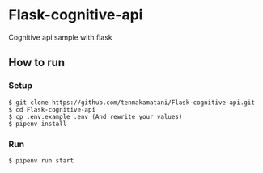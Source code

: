 # Flask-cognitive-api

Cognitive api sample with flask

## How to run

### Setup

```
$ git clone https://github.com/tenmakamatani/Flask-cognitive-api.git
$ cd Flask-cognitive-api
$ cp .env.example .env (And rewrite your values)
$ pipenv install
```

### Run

```
$ pipenv run start
```